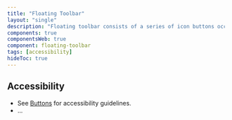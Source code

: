 ```yaml
---
title: "Floating Toolbar"
layout: "single"
description: "Floating toolbar consists of a series of icon buttons occupying a minimum of the workspace."
components: true
componentsWeb: true
component: floating-toolbar
tags: [accessibility]
hideToc: true
---
```


## Accessibility

- See [Buttons](/components/web/buttons/) for accessibility guidelines.
- ...

